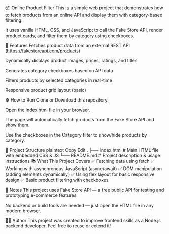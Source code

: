 📦 Online Product Filter
This is a simple web project that demonstrates how to fetch products from an online API and display them with category-based filtering.

It uses vanilla HTML, CSS, and JavaScript to call the Fake Store API, render product cards, and filter them by category using checkboxes.

🚀 Features
Fetches product data from an external REST API (https://fakestoreapi.com/products)

Dynamically displays product images, prices, ratings, and titles

Generates category checkboxes based on API data

Filters products by selected categories in real-time

Responsive product grid layout (basic)

⚙️ How to Run
Clone or Download this repository.

Open the index.html file in your browser.

The page will automatically fetch products from the Fake Store API and show them.

Use the checkboxes in the Category filter to show/hide products by category.

📁 Project Structure
plaintext
Copy
Edit
.
├── index.html   # Main HTML file with embedded CSS & JS
└── README.md    # Project description & usage instructions
📚 What This Project Covers
✅ Fetching data using fetch
✅ Working with asynchronous JavaScript (async/await)
✅ DOM manipulation (adding elements dynamically)
✅ Using flex layout for basic responsive design
✅ Basic product filtering with checkboxes

🧩 Notes
This project uses Fake Store API — a free public API for testing and prototyping e-commerce features.

No backend or build tools are needed — just open the HTML file in any modern browser.

👨‍💻 Author
This project was created to improve frontend skills as a Node.js backend developer.
Feel free to reuse or extend it!

